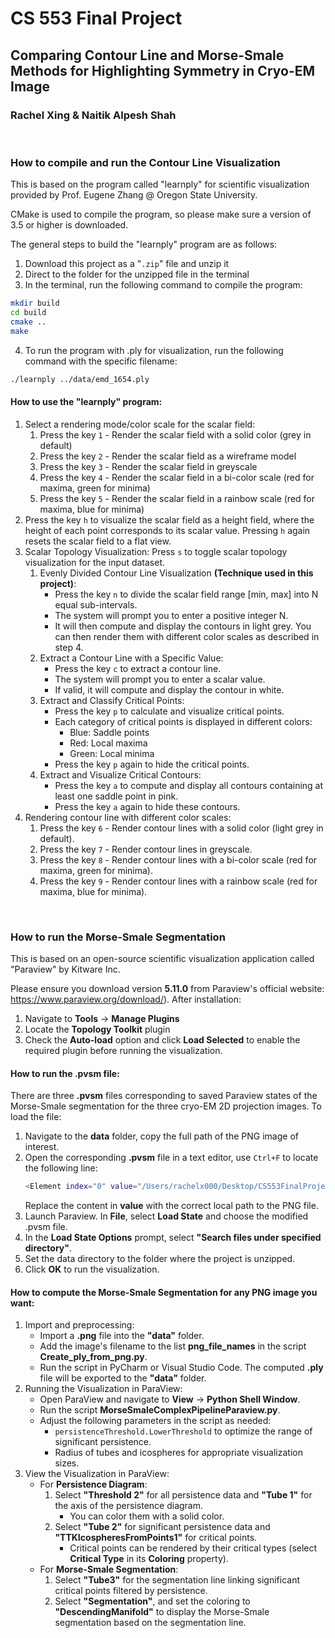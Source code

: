# CS 553 Final Project
## Comparing Contour Line and Morse-Smale Methods for Highlighting Symmetry in Cryo-EM Image
### Rachel Xing & Naitik Alpesh Shah

&nbsp;
### How to compile and run the Contour Line Visualization
This is based on the program called "learnply" for scientific visualization provided by Prof. Eugene Zhang @ Oregon State University.

CMake is used to compile the program, so please make sure a version of 3.5 or higher is downloaded.

The general steps to build the "learnply" program are as follows:
1. Download this project as a "`.zip`" file and unzip it
2. Direct to the folder for the unzipped file in the terminal
3. In the terminal, run the following command to compile the program:
```bash
mkdir build
cd build
cmake ..
make
```
4. To run the program with .ply for visualization, run the following command with the specific filename:
```bash
./learnply ../data/emd_1654.ply
```

#### How to use the "learnply" program:

1. Select a rendering mode/color scale for the scalar field:
   1. Press the key `1` - Render the scalar field with a solid color (grey in default)
   2. Press the key `2` - Render the scalar field as a wireframe model
   3. Press the key `3` - Render the scalar field in greyscale
   4. Press the key `4` - Render the scalar field in a bi-color scale (red for maxima, green for minima)
   5. Press the key `5` - Render the scalar field in a rainbow scale (red for maxima, blue for minima)
2. Press the key `h` to visualize the scalar field as a height field, where the height of each point corresponds to its scalar value. Pressing `h` again resets the scalar field to a flat view.
3. Scalar Topology Visualization: Press `s` to toggle scalar topology visualization for the input dataset.
   1. Evenly Divided Contour Line Visualization **(Technique used in this project)**:
      - Press the key `n` to divide the scalar field range [min, max] into N equal sub-intervals.  
      - The system will prompt you to enter a positive integer N.  
      - It will then compute and display the contours in light grey. You can then render them with different color scales as described in step 4.
   2. Extract a Contour Line with a Specific Value:
      - Press the key `c` to extract a contour line.  
      - The system will prompt you to enter a scalar value.  
      - If valid, it will compute and display the contour in white. 
   3. Extract and Classify Critical Points: 
      - Press the key `p` to calculate and visualize critical points.  
      - Each category of critical points is displayed in different colors:  
        - Blue: Saddle points  
        - Red: Local maxima
        - Green: Local minima  
      - Press the key `p` again to hide the critical points.  
   4. Extract and Visualize Critical Contours: 
      - Press the key `a` to compute and display all contours containing at least one saddle point in pink.  
      - Press the key `a` again to hide these contours.  
4. Rendering contour line with different color scales:
   1. Press the key `6` - Render contour lines with a solid color (light grey in default).  
   2. Press the key `7` - Render contour lines in greyscale.  
   3. Press the key `8` - Render contour lines with a bi-color scale (red for maxima, green for minima).  
   4. Press the key `9` - Render contour lines with a rainbow scale (red for maxima, blue for minima).  

&nbsp;

### How to run the Morse-Smale Segmentation
This is based on an open-source scientific visualization application called "Paraview" by Kitware Inc.

Please ensure you download version **5.11.0** from Paraview's official website: https://www.paraview.org/download/). 
After installation:
1. Navigate to **Tools** -> **Manage Plugins**
2. Locate the **Topology Toolkit** plugin
3. Check the **Auto-load** option and click **Load Selected** to enable the required plugin before running the visualization.

#### How to run the .pvsm file:
There are three **.pvsm** files corresponding to saved Paraview states of the Morse-Smale segmentation for the three cryo-EM 2D projection images.
To load the file:
1. Navigate to the **data** folder, copy the full path of the PNG image of interest.
2. Open the corresponding **.pvsm** file in a text editor, use `Ctrl+F` to locate the following line:
    ```bash
    <Element index="0" value="/Users/rachelx000/Desktop/CS553FinalProject/data/emd_xxxxx.png"/>
    ```
    Replace the content in **value** with the correct local path to the PNG file.
3. Launch Paraview. In **File**, select **Load State** and choose the modified .pvsm file.
4. In the **Load State Options** prompt, select **"Search files under specified directory"**.
5. Set the data directory to the folder where the project is unzipped.
6. Click **OK** to run the visualization.

#### How to compute the Morse-Smale Segmentation for any PNG image you want:
1. Import and preprocessing: 
   - Import a **.png** file into the **"data"** folder.  
   - Add the image's filename to the list **png_file_names** in the script **Create_ply_from_png.py**.  
   - Run the script in PyCharm or Visual Studio Code. The computed **.ply** file will be exported to the **"data"** folder.
2. Running the Visualization in ParaView: 
   - Open ParaView and navigate to **View** → **Python Shell Window**.  
   - Run the script **MorseSmaleComplexPipelineParaview.py**.  
   - Adjust the following parameters in the script as needed: 
     -  `persistenceThreshold.LowerThreshold` to optimize the range of significant persistence.
     - Radius of tubes and icospheres for appropriate visualization sizes.  
3. View the Visualization in ParaView:
   - For **Persistence Diagram**:  
     1. Select **"Threshold 2"** for all persistence data and **"Tube 1"** for the axis of the persistence diagram.  
        - You can color them with a solid color.  
     2. Select **"Tube 2"** for significant persistence data and **"TTKIcospheresFromPoints1"** for critical points.  
        - Critical points can be rendered by their critical types (select **Critical Type** in its **Coloring** property).  
   - For **Morse-Smale Segmentation**:  
     1. Select **"Tube3"** for the segmentation line linking significant critical points filtered by persistence.
     2. Select **"Segmentation"**, and set the coloring to **"DescendingManifold"** to display the Morse-Smale segmentation based on the segmentation line.